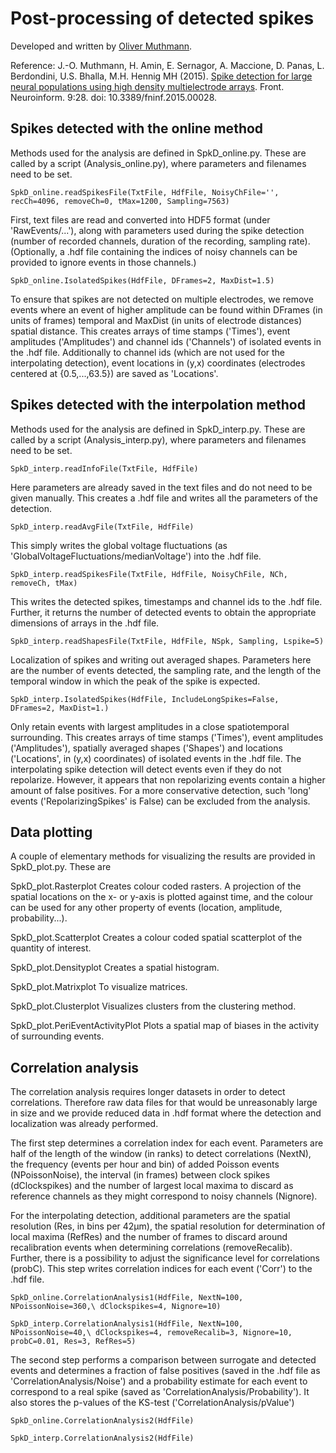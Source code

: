 # Post-processing of detected spikes

Developed and written by [Oliver Muthmann](ollimuh@googlemail.com).

Reference: J.-O. Muthmann, H. Amin, E. Sernagor, A. Maccione, D. Panas, L. Berdondini, U.S. Bhalla, M.H. Hennig MH (2015). [Spike detection for large neural populations using high density multielectrode arrays](http://journal.frontiersin.org/article/10.3389/fninf.2015.00028/abstract). Front. Neuroinform. 9:28. doi: 10.3389/fninf.2015.00028.


## Spikes detected with the online method

Methods used for the analysis are defined in SpkD_online.py. These are called by a script (Analysis_online.py), where parameters and filenames need to be set.

`SpkD_online.readSpikesFile(TxtFile, HdfFile, NoisyChFile='', recCh=4096, removeCh=0, tMax=1200, Sampling=7563)`

First, text files are read and converted into HDF5 format (under 'RawEvents/...'), along with parameters used during the spike detection (number of recorded channels, duration of the recording, sampling rate). (Optionally, a .hdf file containing the indices of noisy channels can be provided to ignore events in those channels.)

`SpkD_online.IsolatedSpikes(HdfFile, DFrames=2, MaxDist=1.5)`

To ensure that spikes are not detected on multiple electrodes, we remove events where an event of higher amplitude can be found within DFrames (in units of frames) temporal and MaxDist (in units of electrode distances) spatial distance. This creates arrays of time stamps ('Times'), event amplitudes ('Amplitudes') and channel ids ('Channels') of isolated events in the .hdf file. Additionally to channel ids (which are not used for the interpolating detection), event locations in (y,x) coordinates (electrodes centered at {0.5,...,63.5}) are saved as 'Locations'.

## Spikes detected with the interpolation method

Methods used for the analysis are defined in SpkD_interp.py. These are called by a script (Analysis_interp.py), where parameters and filenames need to be set.

`SpkD_interp.readInfoFile(TxtFile, HdfFile)`

Here parameters are already saved in the text files and do not need to be given manually. This creates a .hdf file and writes all the parameters of the detection.

`SpkD_interp.readAvgFile(TxtFile, HdfFile)`

This simply writes the global voltage fluctuations (as 'GlobalVoltageFluctuations/medianVoltage') into the .hdf file.

`SpkD_interp.readSpikesFile(TxtFile, HdfFile, NoisyChFile, NCh, removeCh, tMax)`

This writes the detected spikes, timestamps and channel ids to the .hdf file. Further, it returns the number of detected events to obtain the appropriate dimensions of arrays in the .hdf file.

`SpkD_interp.readShapesFile(TxtFile, HdfFile, NSpk, Sampling, Lspike=5)`

Localization of spikes and writing out averaged shapes. Parameters here are the number of events detected, the sampling rate, and the length of the temporal window in which the peak of the spike is expected.

`SpkD_interp.IsolatedSpikes(HdfFile, IncludeLongSpikes=False, DFrames=2, MaxDist=1.)`

Only retain events with largest amplitudes in a close spatiotemporal surrounding. This creates arrays of time stamps ('Times'), event amplitudes ('Amplitudes'), spatially averaged shapes ('Shapes') and locations ('Locations', in (y,x) coordinates) of isolated events in the .hdf file. The interpolating spike detection will detect events even if they do not repolarize. However, it appears that non repolarizing events contain a higher amount of false positives. For a more conservative detection, such 'long' events ('RepolarizingSpikes' is False) can be excluded from the analysis.

## Data plotting

A couple of elementary methods for visualizing the results are provided in SpkD_plot.py. These are

SpkD_plot.Rasterplot Creates colour coded rasters. A projection of the spatial locations on the x- or y-axis is plotted against time, and the colour can be used for any other property of events (location, amplitude, probability...).

SpkD_plot.Scatterplot Creates a colour coded spatial scatterplot of the quantity of interest.

SpkD_plot.Densityplot Creates a spatial histogram.

SpkD_plot.Matrixplot To visualize matrices.

SpkD_plot.Clusterplot Visualizes clusters from the clustering method.

SpkD_plot.PeriEventActivityPlot Plots a spatial map of biases in the activity of surrounding events.


## Correlation analysis

The correlation analysis requires longer datasets in order to detect correlations. Therefore raw data files for that would be unreasonably large in size and we provide reduced data in .hdf format where the detection and localization was already performed.

The first step determines a correlation index for each event. Parameters are half of the length of the window (in ranks) to detect correlations (NextN), the frequency (events per hour and bin) of added Poisson events (NPoissonNoise), the interval (in frames) between clock spikes (dClockspikes) and the number of largest local maxima to discard as reference channels as they might correspond to noisy channels (Nignore).

For the interpolating detection, additional parameters are the spatial resolution (Res, in bins per 42µm), the spatial resolution for determination of local maxima (RefRes) and the number of frames to discard around recalibration events when determining correlations (removeRecalib). Further, there is a possibility to adjust the significance level for correlations (probC). This step writes correlation indices for each event ('Corr') to the .hdf file.

`SpkD_online.CorrelationAnalysis1(HdfFile, NextN=100, NPoissonNoise=360,\ dClockspikes=4, Nignore=10)`

`SpkD_interp.CorrelationAnalysis1(HdfFile, NextN=100, NPoissonNoise=40,\ dClockspikes=4, removeRecalib=3, Nignore=10, probC=0.01, Res=3, RefRes=5)`

The second step performs a comparison between surrogate and detected events and determines a fraction of false positives (saved in the .hdf file as 'CorrelationAnalysis/Noise') and a probability estimate for each event to correspond to a real spike (saved as 'CorrelationAnalysis/Probability'). It also stores the p-values of the KS-test ('CorrelationAnalysis/pValue')

`SpkD_online.CorrelationAnalysis2(HdfFile)`

`SpkD_interp.CorrelationAnalysis2(HdfFile)`
